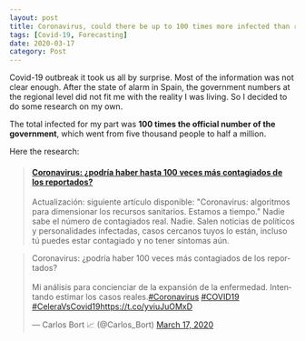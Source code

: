 ```yaml
---
layout: post
title: Coronavirus, could there be up to 100 times more infected than reported? [ESP]
tags: [Covid-19, Forecasting]
date: 2020-03-17
category: Post
---
```


Covid-19 outbreak it took us all by surprise. Most of the information was not clear enough. After the state of alarm in Spain, the government numbers at the regional level did not fit me with the reality I was living. So I decided to do some research on my own.

The total infected for my part was **100 times the official number of the government**, which went from five thousand people to half a million.

Here the research:

<blockquote class="embedly-card"><h4><a href="https://medium.com/@carlosbort/coronavirus-podr%C3%ADa-haber-hasta-100-veces-m%C3%A1s-contagiados-de-los-reportados-7f54cbcdeec">Coronavirus: ¿podría haber hasta 100 veces más contagiados de los reportados?</a></h4><p>Actualización: siguiente artículo disponible: "Coronavirus: algoritmos para dimensionar los recursos sanitarios. Estamos a tiempo." Nadie sabe el número de contagiados real. Nadie. Salen noticias de políticos y personalidades infectadas, casos cercanos tuyos lo están, incluso tú puedes estar contagiado y no tener síntomas aún.</p></blockquote>
<script async src="//cdn.embedly.com/widgets/platform.js" charset="UTF-8"></script>

<blockquote class="twitter-tweet"><p lang="es" dir="ltr">Coronavirus: ¿podría haber 100 veces más contagiados de los reportados?<br><br>Mi análisis para concienciar de la expansión de la enfermedad. Intentando estimar los casos reales.<a href="https://twitter.com/hashtag/Coronavirus?src=hash&amp;ref_src=twsrc%5Etfw">#Coronavirus</a> <a href="https://twitter.com/hashtag/COVID19?src=hash&amp;ref_src=twsrc%5Etfw">#COVID19</a> <a href="https://twitter.com/hashtag/CeleraVsCovid19?src=hash&amp;ref_src=twsrc%5Etfw">#CeleraVsCovid19</a><a href="https://t.co/yviuJuOMxD">https://t.co/yviuJuOMxD</a></p>&mdash; Carlos Bort 📈 (@Carlos_Bort) <a href="https://twitter.com/Carlos_Bort/status/1240006035517120518?ref_src=twsrc%5Etfw">March 17, 2020</a></blockquote> <script async src="https://platform.twitter.com/widgets.js" charset="utf-8"></script>